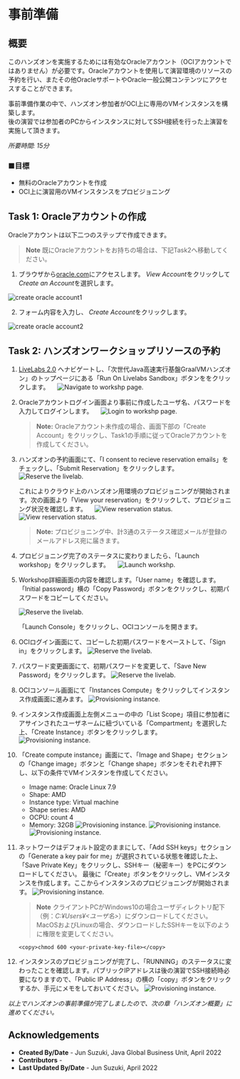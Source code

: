# 事前準備

## 概要

このハンズオンを実施するためには有効なOracleアカウント（OCIアカウントではありません）が必要です。Oracleアカウントを使用して演習環境のリソースの予約を行い、またその他OracleサポートやOracle一般公開コンテンツにアクセスすることができます。

事前準備作業の中で、ハンズオン参加者がOCI上に専用のVMインスタンスを構築します。  
後の演習では参加者のPCからインスタンスに対してSSH接続を行った上演習を実施して頂きます。

*所要時間: 15分*

### ■目標

* 無料のOracleアカウントを作成
* OCI上に演習用のVMインスタンスをプロビジョニング


## Task 1: Oracleアカウントの作成

Oracleアカウントは以下二つのステップで作成できます。
> **Note** 既にOracleアカウントをお持ちの場合は、下記Task2へ移動してください。  

1. ブラウザから[oracle.com](https://www.oracle.com)にアクセスします。 *View Account*をクリックして *Create an Account*を選択します。

  ![create oracle account1](images/create-account1.png " ")

2. フォーム内容を入力し、 *Create Account*をクリックします。

  ![create oracle account2](images/create-account2.png " ")

## Task 2: ハンズオンワークショップリソースの予約

1. [LiveLabs 2.0](http://bit.ly/golivelabs) へナビゲートし、「次世代Java高速実行基盤GraalVMハンズオン」のトップページにある「Run On Livelabs Sandbox」ボタンををクリックします。
　![Navigate to workshp page.](images/livelabs01.png)

2. Oracleアカウントログイン画面より事前に作成したユーザ名、パスワードを入力してログインします。
　![Login to workshp page.](images/run-on-livelabs2.png)

    > **Note:** Oracleアカウント未作成の場合、画面下部の「Create Account」をクリックし、Task1の手順に従ってOracleアカウントを作成してください。

3. ハンズオンの予約画面にて、「I consent to recieve reservation emails」をチェックし、「Submit Reservation」をクリックします。
　![Reserve the livelab.](images/reserve-lab01.png)
   
   これによりクラウド上のハンズオン用環境のプロビジョニングが開始されます。次の画面より「View your reservation」をクリックして、プロビジョニング状況を確認します。
　![View reservation status.](images/livelabs03.png)
  ![View reservation status.](images/livelabs04.png)
    > **Note:** プロビジョニング中、計3通のステータス確認メールが登録のメールアドレス宛に届きます。

4. プロビジョニング完了のステータスに変わりましたら、「Launch workshop」をクリックします。
　![Launch workshp.](images/livelabs05.png)
   

5. Workshop詳細画面の内容を確認します。「User name」を確認します。「Initial password」横の「Copy Password」ボタンをクリックし、初期パスワードをコピーしてください。

    ![Reserve the livelab.](images/reserve-lab02.png)

    「Launch Console」をクリックし、OCIコンソールを開きます。

6. OCIログイン画面にて、コピーした初期パスワードをペーストして、「Sign in」をクリックします。
    ![Reserve the livelab.](images/reserve-lab03.png)

7. パスワード変更画面にて、初期パスワードを変更して、「Save New Password」をクリックします。
    ![Reserve the livelab.](images/reserve-lab04.png)

8. OCIコンソール画面にて「Instances Compute」をクリックしてインスタンス作成画面に進みます。
    ![Provisioning instance.](images/provision-instance01.png)

9. インスタンス作成画面上左側メニューの中の「List Scope」項目に参加者にアサインされたユーザネームに紐づいている「Compartment」を選択した上、「Create Instance」ボタンをクリックします。
    ![Provisioning instance.](images/reserve-lab05.png)

10. 「Create compute instance」画面にて、「Image and Shape」セクションの「Change image」ボタンと「Change shape」ボタンをそれぞれ押下し、以下の条件でVMインスタンを作成してください。
    * Image name: Oracle Linux 7.9
    * Shape: AMD
    * Instance type: Virtual machine
    * Shape series: AMD
    * OCPU: count 4
    * Memory: 32GB
    ![Provisioning instance.](images/provision-instance03.png)
    ![Provisioning instance.](images/provision-instance04.png)
    ![Provisioning instance.](images/provision-instance05.png)

11. ネットワークはデフォルト設定のままにして、「Add SSH keys」セクションの「Generate a key pair for me」が選択されている状態を確認した上、「Save Private Key」をクリックし、SSHキー（秘密キー）をPCにダウンロードしてください。
最後に「Create」ボタンをクリックし、VMインスタンスを作成します。ここからインスタンスのプロビジョニングが開始されます。
    ![Provisioning instance.](images/provision-instance06.png)

    > **Note** クライアントPCがWindows10の場合ユーザディレクトリ配下（例：*C:¥Users¥<ユーザ名>*）にダウンロードしてください。MacOSおよびLinuxの場合、ダウンロードしたSSHキーを以下のように権限を変更してください。  
    ```
    <copy>chmod 600 <your-private-key-file></copy>
    ```

12. インスタンスのプロビジョニングが完了し、「RUNNING」のステータスに変わったことを確認します。パブリックIPアドレスは後の演習でSSH接続時必要になりますので、「Public IP Address」の横の「copy」ボタンをクリックするか、手元にメモをしておいてください。
    ![Provisioning instance.](images/provision-instance07.png)

*以上でハンズオンの事前準備が完了しましたので、次の章「ハンズオン概要」に進めてください。*

## Acknowledgements

- **Created By/Date** - Jun Suzuki, Java Global Business Unit, April 2022
- **Contributors** - 
- **Last Updated By/Date** - Jun Suzuki, April 2022
